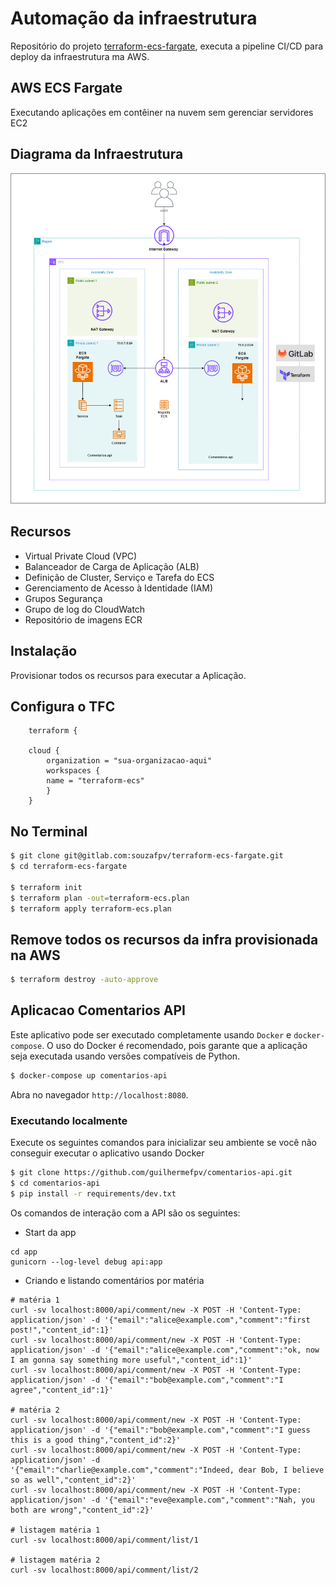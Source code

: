 # Automação da infraestrutura

Repositório do projeto [terraform-ecs-fargate](https://gitlab.com/souzafpv/terraform-ecs-fargate), executa a pipeline CI/CD para deploy da infraestrutura ma AWS.


## AWS ECS Fargate
Executando aplicações em contêiner na nuvem sem gerenciar servidores EC2

## Diagrama da Infraestrutura 
<img title="Diagrama da Infraestrutura" alt="Diagrama da Infraestrutura" src="infra-ecs-fargate.png">

## Recursos

- Virtual Private Cloud (VPC)
- Balanceador de Carga de Aplicação (ALB)
- Definição de Cluster, Serviço e Tarefa do ECS
- Gerenciamento de Acesso à Identidade (IAM)
- Grupos Segurança
- Grupo de log do CloudWatch
- Repositório de imagens ECR

## Instalação

Provisionar todos os recursos para executar a Aplicação.

## Configura o TFC
```
    terraform {

    cloud {
        organization = "sua-organizacao-aqui"
        workspaces {
        name = "terraform-ecs"
        }
    }

```
## No Terminal

```bash
$ git clone git@gitlab.com:souzafpv/terraform-ecs-fargate.git
$ cd terraform-ecs-fargate

$ terraform init
$ terraform plan -out=terraform-ecs.plan
$ terraform apply terraform-ecs.plan
```

## Remove todos os recursos da infra provisionada na AWS
```bash
$ terraform destroy -auto-approve
```



## Aplicacao Comentarios API

Este aplicativo pode ser executado completamente usando `Docker` e `docker-compose`. O uso do Docker é recomendado, pois garante que a aplicação seja executada usando versões compatíveis de Python.


```bash
$ docker-compose up comentarios-api
```

Abra no navegador `http://localhost:8080`.

### Executando localmente

Execute os seguintes comandos para inicializar seu ambiente se você não conseguir executar o aplicativo usando Docker

```bash
$ git clone https://github.com/guilhermefpv/comentarios-api.git 
$ cd comentarios-api
$ pip install -r requirements/dev.txt
```


Os comandos de interação com a API são os seguintes:

* Start da app

```
cd app
gunicorn --log-level debug api:app
```

* Criando e listando comentários por matéria

```
# matéria 1
curl -sv localhost:8000/api/comment/new -X POST -H 'Content-Type: application/json' -d '{"email":"alice@example.com","comment":"first post!","content_id":1}'
curl -sv localhost:8000/api/comment/new -X POST -H 'Content-Type: application/json' -d '{"email":"alice@example.com","comment":"ok, now I am gonna say something more useful","content_id":1}'
curl -sv localhost:8000/api/comment/new -X POST -H 'Content-Type: application/json' -d '{"email":"bob@example.com","comment":"I agree","content_id":1}'

# matéria 2
curl -sv localhost:8000/api/comment/new -X POST -H 'Content-Type: application/json' -d '{"email":"bob@example.com","comment":"I guess this is a good thing","content_id":2}'
curl -sv localhost:8000/api/comment/new -X POST -H 'Content-Type: application/json' -d '{"email":"charlie@example.com","comment":"Indeed, dear Bob, I believe so as well","content_id":2}'
curl -sv localhost:8000/api/comment/new -X POST -H 'Content-Type: application/json' -d '{"email":"eve@example.com","comment":"Nah, you both are wrong","content_id":2}'

# listagem matéria 1
curl -sv localhost:8000/api/comment/list/1

# listagem matéria 2
curl -sv localhost:8000/api/comment/list/2
```